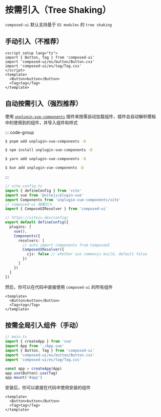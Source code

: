 # 按需引入（Tree Shaking）

`composed-ui` 默认支持基于 `ES modules` 的 `tree shaking`

<GlobalElement />

## 手动引入（不推荐）

```vue
<script setup lang="ts">
import { Button, Tag } from 'composed-ui'
import 'composed-ui/es/button/Button.css'
import 'composed-ui/es/tag/Tag.css'
</script>
<template>
  <Button>button</Button>
  <Tag>tag</Tag>
</template>
```

## 自动按需引入（强烈推荐）

使用 [`unplugin-vue-components`](https://github.com/unplugin/unplugin-vue-components) 插件来按需自动加载组件，插件会自动解析模板中的使用到的组件，并导入组件和样式

::: code-group

```sh [pnpm]
$ pnpm add unplugin-vue-components -D
```

```sh [npm]
$ npm install unplugin-vue-components -D
```

```sh [yarn]
$ yarn add unplugin-vue-components -D
```

```sh [bun]
$ bun add unplugin-vue-components -D
```

:::

```ts
// vite.config.ts
import { defineConfig } from 'vite'
import vue from '@vitejs/plugin-vue'
import Components from 'unplugin-vue-components/vite'
// composed-ui 按需引入
import { ComposeUIResolver } from 'composed-ui'

// https://vitejs.dev/config/
export default defineConfig({
  plugins: [
    vue(),
    Components({
      resolvers: [
        // auto import components from ComposeUI
        ComposeUIResolver({
          cjs: false // whether use commonjs build, default false
        })
      ]
    })
  ]
})
```

然后，你可以在代码中直接使用 `composed-ui` 的所有组件

```vue
<template>
  <Button>button</Button>
  <Tag>tag</Tag>
</template>
```

## 按需全局引入组件（手动）

```ts
// main.ts
import { createApp } from 'vue'
import App from './App.vue'
import { Button, Tag } from 'composed-ui'
import 'composed-ui/es/button/Button.css'
import 'composed-ui/es/tag/Tag.css'

const app = createApp(App)
app.use(Button).use(Tag)
app.mount('#app')
```

安装后，你可以直接在代码中使用安装的组件

```vue
<template>
  <Button>button</Button>
  <Tag>tag</Tag>
</template>
```
